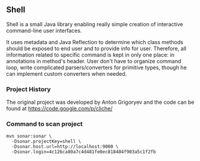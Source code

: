 ## Shell
Shell is a small Java library enabling really simple creation of interactive command-line user interfaces.

It uses metadata and Java Reflection to determine which class methods should be exposed to end user and to provide info 
for user. Therefore, all information related to specific command is kept in only one place: in annotations in method's 
header. User don't have to organize command loop, write complicated parsers/converters for primitive types, though he 
can implement custom converters when needed.

### Project History
The original project was developed by Anton Grigoryev and the code can be found at https://code.google.com/p/cliche/

### Command to scan project
```
mvn sonar:sonar \
  -Dsonar.projectKey=shell \
  -Dsonar.host.url=http://localhost:9000 \
  -Dsonar.login=4c126ca80a7c4d481fe0ec818404f903a5c1f2fb
```